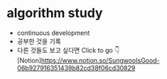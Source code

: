 # algorithm study

* continuous development
* 공부한 것을 기록
* 다른 것들도 보고 싶다면 Click to go 👇
[Notion]https://www.notion.so/SungwooIsGood-06b927916351439b82cd38f06cd30829
